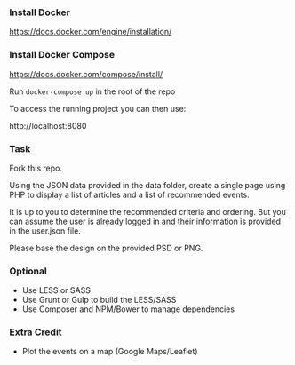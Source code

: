 ### Install Docker

https://docs.docker.com/engine/installation/

### Install Docker Compose

https://docs.docker.com/compose/install/

Run `docker-compose up` in the root of the repo

To access the running project you can then use:

http://localhost:8080

### Task

Fork this repo.

Using the JSON data provided in the data folder, create a single page using PHP to display a list of articles and a list of recommended events.

It is up to you to determine the recommended criteria and ordering. But you can assume the user is already logged in and their information is provided in the user.json file.

Please base the design on the provided PSD or PNG.

### Optional

* Use LESS or SASS
* Use Grunt or Gulp to build the LESS/SASS
* Use Composer and NPM/Bower to manage dependencies

### Extra Credit

* Plot the events on a map (Google Maps/Leaflet) 
